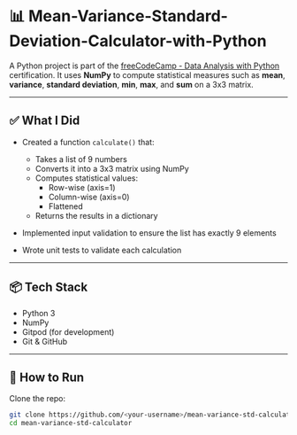 # 📊  Mean-Variance-Standard-Deviation-Calculator-with-Python
A Python project  is part of the [freeCodeCamp - Data Analysis with Python](https://www.freecodecamp.org/learn) certification. It uses **NumPy** to compute statistical measures such as **mean**, **variance**, **standard deviation**, **min**, **max**, and **sum** on a 3x3 matrix.

---

## ✅ What I Did

- Created a function `calculate()` that:
  - Takes a list of 9 numbers
  - Converts it into a 3x3 matrix using NumPy
  - Computes statistical values:
    - Row-wise (axis=1)
    - Column-wise (axis=0)
    - Flattened
  - Returns the results in a dictionary

- Implemented input validation to ensure the list has exactly 9 elements
- Wrote unit tests to validate each calculation

---

## 📦 Tech Stack

- Python 3
- NumPy
- Gitpod (for development)
- Git & GitHub

---

## 🧪 How to Run

Clone the repo:

```bash
git clone https://github.com/<your-username>/mean-variance-std-calculator.git
cd mean-variance-std-calculator
